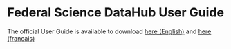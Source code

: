 # Federal Science DataHub User Guide

The official User Guide is available to download [here (English)](https://github.com/ssc-sp/datahub-docs/raw/main/UserGuide/Federal%20Science%20Data%20Hub%20User%20Guide-TEST.pdf) and [here (francais)](URL) 
